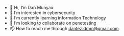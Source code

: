 - 👋 Hi, I’m Dan Munyao
- 👀 I’m interested in cybersecurity
- 🌱 I’m currently learning information Technology
- 💞️ I’m looking to collaborate on penetesting
- 📫 How to reach me through dantez.dmm@gmail.com

<!---
Munyao1/Munyao1 is a ✨ special ✨ repository because its `README.md` (this file) appears on your GitHub profile.
You can click the Preview link to take a look at your changes.
--->
